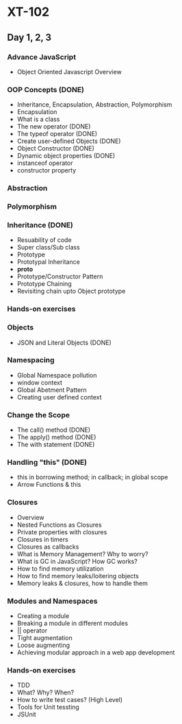 # XT-102

## Day 1, 2, 3

### Advance JavaScript
- Object Oriented Javascript Overview

### OOP Concepts (DONE)
- Inheritance, Encapsulation, Abstraction, Polymorphism
- Encapsulation
- What is a class
- The new operator (DONE)
- The typeof operator (DONE)
- Create user-defined Objects (DONE)
- Object Constructor (DONE)
- Dynamic object properties (DONE)
- instanceof operator
- constructor property

### Abstraction

### Polymorphism

### Inheritance (DONE)
- Resuability of code
- Super class/Sub class
- Prototype
- Prototypal Inheritance
- __proto__
- Prototype/Constructor Pattern
- Prototype Chaining
- Revisiting chain upto Object prototype

### Hands-on exercises

### Objects
- JSON and Literal Objects (DONE)

### Namespacing
- Global Namespace pollution
- window context
- Global Abetment Pattern
- Creating user defined context

### Change the Scope
- The call() method (DONE)
- The apply() method (DONE)
- The with statement (DONE)

### Handling "this" (DONE)
- this in borrowing method; in callback; in global scope
- Arrow Functions & this

### Closures
- Overview
- Nested Functions as Closures 
- Private properties with closures
- Closures in timers
- Closures as callbacks
- What is Memory Management? Why to worry?
- What is GC in JavaScript? How GC works?
- How to find memory utilization
- How to find memory leaks/loitering objects
- Memory leaks & closures, how to handle them

### Modules and Namespaces
- Creating a module
- Breaking a module in different modules
- || operator
- Tight augmentation
- Loose augmenting
- Achieving modular approach in a web app development

### Hands-on exercises
- TDD
- What? Why? When?
- How to write test cases? (High Level)
- Tools for Unit tessting
- JSUnit